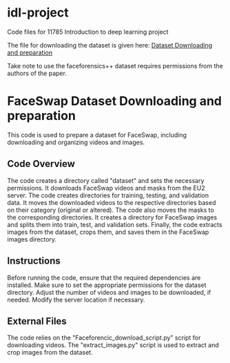 # idl-project
Code files for 11785 Introduction to deep learning project


The file for downloading the dataset is given here:
[Dataset Downloading and preparation](https://github.com/RDjarbeng/idl-project/blob/main/downloading-dataset.ipynb)

Take note to use the faceforensics++ dataset requires permissions from the authors of the paper.

# FaceSwap Dataset Downloading and preparation

This code is used to prepare a dataset for FaceSwap, including downloading and organizing videos and images.

## Code Overview
The code creates a directory called "dataset" and sets the necessary permissions.
It downloads FaceSwap videos and masks from the EU2 server.
The code creates directories for training, testing, and validation data.
It moves the downloaded videos to the respective directories based on their category (original or altered).
The code also moves the masks to the corresponding directories.
It creates a directory for FaceSwap images and splits them into train, test, and validation sets.
Finally, the code extracts images from the dataset, crops them, and saves them in the FaceSwap images directory.
## Instructions
Before running the code, ensure that the required dependencies are installed.
Make sure to set the appropriate permissions for the dataset directory.
Adjust the number of videos and images to be downloaded, if needed.
Modify the server location if necessary.
## External Files
The code relies on the "Faceforencic_download_script.py" script for downloading videos.
The "extract_images.py" script is used to extract and crop images from the dataset.
